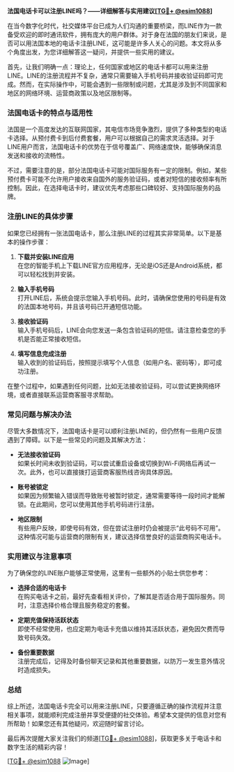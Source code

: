 **法国电话卡可以注册LINE吗？——详细解答与实用建议[[TG💪+ @esim1088](https://t.me/s/esim1088)]**

在当今数字化时代，社交媒体平台已成为人们沟通的重要桥梁，而LINE作为一款备受欢迎的即时通讯软件，拥有庞大的用户群体。对于身在法国的朋友们来说，是否可以用法国本地的电话卡注册LINE，这可能是许多人关心的问题。本文将从多个角度出发，为您详细解答这一疑问，并提供一些实用的建议。

首先，让我们明确一点：理论上，任何国家或地区的电话卡都可以用来注册LINE。LINE的注册流程并不复杂，通常只需要输入手机号码并接收验证码即可完成。然而，在实际操作中，可能会遇到一些限制或问题，尤其是涉及到不同国家和地区的网络环境、运营商政策以及地区限制等。

### 法国电话卡的特点与适用性

法国是一个高度发达的互联网国家，其电信市场竞争激烈，提供了多种类型的电话卡选择。从预付费卡到后付费套餐，用户可以根据自己的需求灵活选择。对于LINE用户而言，法国电话卡的优势在于信号覆盖广、网络速度快，能够确保消息发送和接收的流畅性。

不过，需要注意的是，部分法国电话卡可能对国际服务有一定的限制。例如，某些预付费卡可能不允许用户接收来自国外的服务验证码，或者对短信的接收频率有所控制。因此，在选择电话卡时，建议优先考虑那些口碑较好、支持国际服务的品牌。

### 注册LINE的具体步骤

如果您已经拥有一张法国电话卡，那么注册LINE的过程其实非常简单。以下是基本的操作步骤：

1. **下载并安装LINE应用**  
   在您的智能手机上下载LINE官方应用程序，无论是iOS还是Android系统，都可以轻松找到并安装。

2. **输入手机号码**  
   打开LINE后，系统会提示您输入手机号码。此时，请确保您使用的号码是有效的法国本地号码，并且该号码已开通短信功能。

3. **接收验证码**  
   输入手机号码后，LINE会向您发送一条包含验证码的短信。请注意检查您的手机是否能正常接收短信。

4. **填写信息完成注册**  
   输入收到的验证码后，按照提示填写个人信息（如用户名、密码等），即可成功注册。

在整个过程中，如果遇到任何问题，比如无法接收验证码，可以尝试更换网络环境，或者直接联系运营商客服寻求帮助。

### 常见问题与解决办法

尽管大多数情况下，法国电话卡是可以顺利注册LINE的，但仍然有一些用户反馈遇到了障碍。以下是一些常见的问题及其解决方法：

- **无法接收验证码**  
  如果长时间未收到验证码，可以尝试重启设备或切换到Wi-Fi网络后再试一次。此外，也可以直接拨打运营商客服热线咨询具体原因。

- **账号被锁定**  
  如果因为频繁输入错误而导致账号被暂时锁定，通常需要等待一段时间才能解锁。在此期间，您可以使用其他手机号码进行注册。

- **地区限制**  
  有些用户反映，即使号码有效，但在尝试注册时仍会被提示“此号码不可用”。这种情况可能与运营商的限制有关，建议选择信誉良好的运营商购买电话卡。

### 实用建议与注意事项

为了确保您的LINE账户能够正常使用，这里有一些额外的小贴士供您参考：

- **选择合适的电话卡**  
  在购买电话卡之前，最好先查看相关评价，了解其是否适合用于国际服务。同时，注意选择价格合理且服务稳定的套餐。

- **定期充值保持活跃状态**  
  即使不经常使用，也应定期为电话卡充值以维持其活跃状态，避免因欠费而导致号码失效。

- **备份重要数据**  
  注册完成后，记得及时备份聊天记录和其他重要数据，以防万一发生意外情况时造成损失。

### 总结

综上所述，法国电话卡完全可以用来注册LINE，只要遵循正确的操作流程并注意相关事项，就能顺利完成注册并享受便捷的社交体验。希望本文提供的信息对您有所帮助！如果您还有其他疑问，欢迎随时留言讨论。

最后再次提醒大家关注我们的频道[[TG💪+ @esim1088](https://t.me/s/esim1088)]，获取更多关于电话卡和数字生活的精彩内容！

[[TG💪+ @esim1088](https://t.me/s/esim1088) ![Image](https://i.postimg.cc/4NQfJmqS/Snipaste-2025-05-13-00-14-12.png)]
